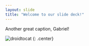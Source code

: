 ```yaml
---
layout: slide
title: "Welcome to our slide deck!"
---
```


Another great caption, Gabriel!

![droidtocat](https://octodex.github.com/images/droidtocat.png)
{: .center}
